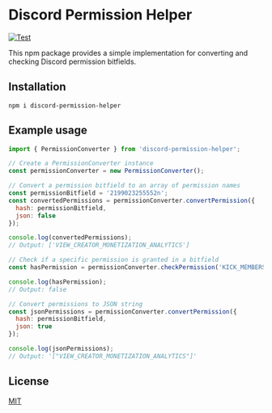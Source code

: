 # Discord Permission Helper
[![Test](https://github.com/maaaathis/discord-permission-helper/actions/workflows/test.yml/badge.svg)](https://github.com/maaaathis/discord-permission-helper/actions/workflows/test.yml)

This npm package provides a simple implementation for converting and checking Discord permission bitfields.

## Installation

```shell
npm i discord-permission-helper
```

## Example usage

```javascript
import { PermissionConverter } from 'discord-permission-helper';

// Create a PermissionConverter instance
const permissionConverter = new PermissionConverter();

// Convert a permission bitfield to an array of permission names
const permissionBitfield = '2199023255552n';
const convertedPermissions = permissionConverter.convertPermission({
  hash: permissionBitfield,
  json: false
});

console.log(convertedPermissions);
// Output: ['VIEW_CREATOR_MONETIZATION_ANALYTICS']

// Check if a specific permission is granted in a bitfield
const hasPermission = permissionConverter.checkPermission('KICK_MEMBERS', permissionBitfield);

console.log(hasPermission);
// Output: false

// Convert permissions to JSON string
const jsonPermissions = permissionConverter.convertPermission({
  hash: permissionBitfield,
  json: true
});

console.log(jsonPermissions);
// Output: '["VIEW_CREATOR_MONETIZATION_ANALYTICS"]'
```

## License

[MIT](https://choosealicense.com/licenses/mit/)